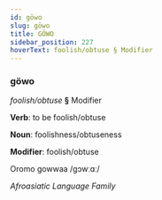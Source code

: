 ```yaml
---
id: göwo
slug: göwo
title: GÖWO
sidebar_position: 227
hoverText: foolish/obtuse § Modifier
---
```


### göwo

*foolish/obtuse* **§** Modifier

**Verb**: to be foolish/obtuse

**Noun**: foolishness/obtuseness

**Modifier**: foolish/obtuse

Oromo gowwaa /gɔwːɑː/

*Afroasiatic Language Family*